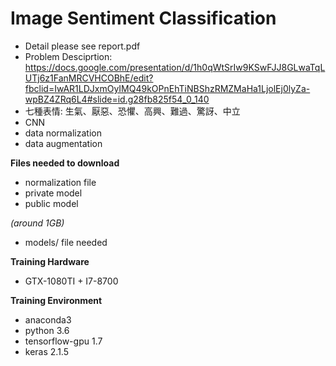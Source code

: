 # Image Sentiment Classification

* Detail please see report.pdf
* Problem Desciprtion: https://docs.google.com/presentation/d/1h0qWtSrIw9KSwFJJ8GLwaTqLUTj6z1FanMRCVHCOBhE/edit?fbclid=IwAR1LDJxmOyIMQ49kOPnEhTiNBShzRMZMaHa1LjolEj0lyZa-wpBZ4ZRq6L4#slide=id.g28fb825f54_0_140
* 七種表情: 生氣、厭惡、恐懼、高興、難過、驚訝、中立
* CNN
* data normalization
* data augmentation

**Files needed to download**
* normalization file
* private model
* public model

*(around 1GB)*

- models/ file needed

**Training Hardware**

* GTX-1080TI + I7-8700

**Training Environment**

* anaconda3 
* python 3.6 
* tensorflow-gpu 1.7 
* keras 2.1.5




